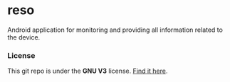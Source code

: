 # reso

Android application for monitoring and providing all information related to the device.

### License

This git repo is under the **GNU V3** license. [Find it here](https://github.com/nakkht/reso/blob/master/LICENSE).
